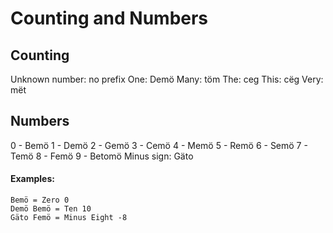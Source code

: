 # Counting and Numbers

## Counting
Unknown number: no prefix
One: Demö
Many: töm
The: ceg
This: cëg
Very: mët

## Numbers
0 - Bemö
1 - Demö
2 - Gemö
3 - Cemö
4 - Memö
5 - Remö
6 - Semö
7 - Temö
8 - Femö
9 - Betomö
Minus sign: Gäto

#### Examples:
```
Bemö = Zero 0
Demö Bemö = Ten 10
Gäto Femö = Minus Eight -8
```